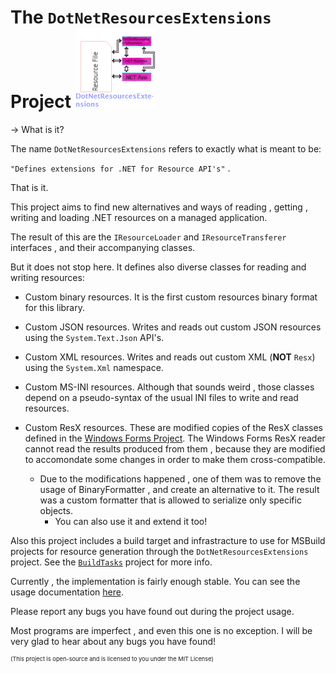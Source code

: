 # The `DotNetResourcesExtensions` Project <img src="ProjectImage.png" />

-> What is it?

The name `DotNetResourcesExtensions` refers to exactly what is meant to be:

`"Defines extensions for .NET for Resource API's"` .

That is it.

This project aims to find new alternatives and ways of reading , getting , writing and loading .NET 
resources on a managed application.

The result of this are the `IResourceLoader` and `IResourceTransferer` interfaces , and their accompanying classes.

But it does not stop here. It defines also diverse classes for reading and writing resources:

- Custom binary resources. It is the first custom resources binary format for this library.

- Custom JSON resources. Writes and reads out custom JSON resources using the `System.Text.Json` API's.

- Custom XML resources. Writes and reads out custom XML (**NOT** `Resx`) using the `System.Xml` namespace.

- Custom MS-INI resources. Although that sounds weird , those classes depend on a pseudo-syntax of the usual INI files to write and read resources.

- Custom ResX resources. These are modified copies of the ResX classes defined in the [Windows Forms Project](https://github.com/dotnet/winforms). 
The Windows Forms ResX reader cannot read the results produced from them , because they are modified to accomondate some changes in order to make them cross-compatible.
	
    - Due to the modifications happened , one of them was to remove the usage of BinaryFormatter , and create an
	alternative to it. The result was a custom formatter that is allowed to serialize only specific objects.
		- You can also use it and extend it too!

Also this project includes a build target and infrastracture to use for MSBuild projects for resource generation
through the `DotNetResourcesExtensions` project. See the [`BuildTasks`](https://github.com/mdcdi1315/dotnetresourcesextensions/blob/master/BuildTasks) project for more info.

Currently , the implementation is fairly enough stable.
You can see the usage documentation [here](https://github.com/mdcdi1315/dotnetresourcesextensions/blob/master/Docs/Main.md).

Please report any bugs you have found out during the project usage.

Most programs are imperfect , and even this one is no exception. 
I will be very glad to hear about any bugs you have found!

<p style="font-size:9.2509px">
	(This project is open-source and is licensed to you under the MIT License)
</p>